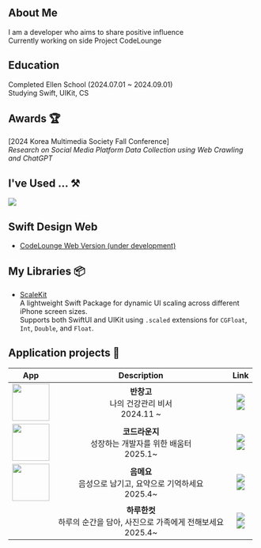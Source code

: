 ## About Me
I am a developer who aims to share positive influence  
Currently working on side Project CodeLounge  
  
## Education
Completed Ellen School (2024.07.01 ~ 2024.09.01)  
Studying Swift, UIKit, CS  

## Awards 🏆
[2024 Korea Multimedia Society Fall Conference]  
_Research on Social Media Platform Data Collection using Web Crawling and ChatGPT_


## I've Used ... ⚒️
<!--Mobile Application-->
<a href="" target="_blank"><img src="https://img.shields.io/badge/Swift-F05138?style=flat-square&logo=Swift&logoColor=white"/></a>  

## Swift Design Web
- [CodeLounge Web Version (under development)](https://team-GitDeulida.github.io/CodeLounge-Web)

## My Libraries 📦

- [ScaleKit](https://github.com/indextrown/ScaleKit)  
  A lightweight Swift Package for dynamic UI scaling across different iPhone screen sizes.  
  Supports both SwiftUI and UIKit using `.scaled` extensions for `CGFloat`, `Int`, `Double`, and `Float`.
  

## Application projects 📱
<center>
  
|App|Description|Link|
|:-:|:-:|:-:|
| <img width="75" src="https://github.com/user-attachments/assets/33420e7d-779d-4f6e-b7ad-5fad9f91f6a9"> |    __**반창고**__<br/>나의 건강관리 비서 <br/> 2024.11 ~     | [<img src="https://img.shields.io/badge/github-181717?style=for-the-badge&logo=github&logoColor=white">](https://github.com/indextrown/Ban-Chang-Go)<br/> [<img src="https://img.shields.io/badge/App_Store-0D96F6?style=for-the-badge&logo=app-store&logoColor=white">](https://apps.apple.com/kr/app/%EB%B0%98%EC%B0%BD%EA%B3%A0-%EB%82%98%EC%9D%98-%EA%B1%B4%EA%B0%95%EA%B4%80%EB%A6%AC-%EB%B9%84%EC%84%9C/id6737973240) |
| <img width="75" src="https://github.com/user-attachments/assets/310f3ae0-c8f6-4518-ba4f-f65fe7dc5a0f"> | __**코드라운지**__<br/>&nbsp;&nbsp;&nbsp;&nbsp;&nbsp;&nbsp;&nbsp;&nbsp;&nbsp;&nbsp;성장하는 개발자를 위한 배움터&nbsp;&nbsp;&nbsp;&nbsp;&nbsp;&nbsp;&nbsp;&nbsp;&nbsp;&nbsp;<br/> 2025.1~ | [<img src="https://img.shields.io/badge/github-181717?style=for-the-badge&logo=github&logoColor=white">](https://github.com/team-GitDeulida/CodeLounge-iOS)<br/> [<img src="https://img.shields.io/badge/App_Store-0D96F6?style=for-the-badge&logo=app-store&logoColor=white">](https://apps.apple.com/kr/app/%EC%BD%94%EB%93%9C%EB%9D%BC%EC%9A%B4%EC%A7%80-%EC%84%B1%EC%9E%A5%ED%95%98%EB%8A%94-%EA%B0%9C%EB%B0%9C%EC%9E%90%EB%A5%BC-%EC%9C%84%ED%95%9C-%EC%89%BC%ED%84%B0/id6741165577) |
| <img width="75" src="https://github.com/user-attachments/assets/e249f24a-6ffb-4507-83f0-fb275c1cb379"> | __**음메요**__<br/>&nbsp;&nbsp;&nbsp;&nbsp;&nbsp;&nbsp;&nbsp;&nbsp;&nbsp;&nbsp;음성으로 남기고, 요약으로 기억하세요&nbsp;&nbsp;&nbsp;&nbsp;&nbsp;&nbsp;&nbsp;&nbsp;&nbsp;&nbsp;<br/> 2025.4~ | [<img src="https://img.shields.io/badge/github-181717?style=for-the-badge&logo=github&logoColor=white">](https://github.com/team-RETI/EUMMEYO/tree/develop) <br/> [<img src="https://img.shields.io/badge/App_Store-0D96F6?style=for-the-badge&logo=app-store&logoColor=white">](https://apps.apple.com/kr/app/%EC%9D%8C%EB%A9%94%EC%9A%94-%EC%9D%8C%EC%84%B1%EA%B3%BC-%EB%A9%94%EB%AA%A8%EB%A5%BC-%EC%9A%94%EC%95%BD/id6738163114) |
|                                                              | __**하루한컷**__<br/>하루의 순간을 담아, 사진으로 가족에게 전해보세요 <br/> 2025.4~ | [<img src="https://img.shields.io/badge/github-181717?style=for-the-badge&logo=github&logoColor=white">](https://github.com/team-GitDeulida/Haruhancut) <br/> [<img src="https://img.shields.io/badge/App_Store-0D96F6?style=for-the-badge&logo=app-store&logoColor=white">](https://apps.apple.com/kr/app/%EC%9D%8C%EB%A9%94%EC%9A%94-%EC%9D%8C%EC%84%B1%EA%B3%BC-%EB%A9%94%EB%AA%A8%EB%A5%BC-%EC%9A%94%EC%95%BD/id6738163114) |





<!--
<a href="https://github.com/anuraghazra/github-readme-stats">
    <img src="https://github-readme-stats.vercel.app/api/top-langs/?username=indextrown&layout=donut&show_icons=true&theme=material-palenight&hide_border=true&bg_color=20232a&icon_color=58A6FF&text_color=fff&title_color=58A6FF&count_private=true&exclude_repo=Face-Transfer-Application" width=38% />
</a>    
<a href="https://github.com/anuraghazra/github-readme-stats">
  <img src="https://github-readme-stats.vercel.app/api?username=indextrown&show_icons=true&theme=material-palenight&hide_border=true&bg_color=20232a&icon_color=58A6FF&text_color=fff&title_color=58A6FF&count_private=true" width=56% />
</a>

<a href="https://github.com/ashutosh00710/github-readme-activity-graph">
    <img src="https://github-readme-activity-graph.vercel.app/graph?username=indextrown&theme=react-dark&bg_color=20232a&hide_border=true&line=58A6FF&color=58A6FF" width=94%/>
</a>
-->






